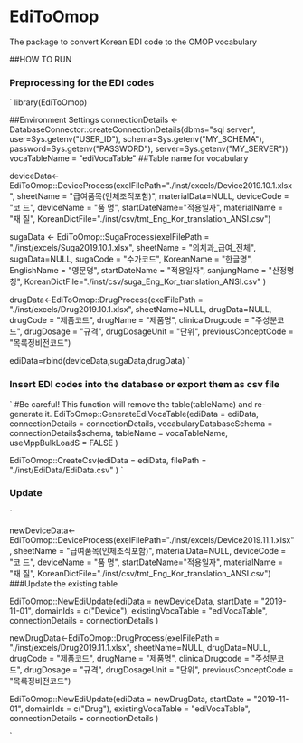 # EdiToOmop
The package to convert Korean EDI code to the OMOP vocabulary


##HOW TO RUN

### Preprocessing for the EDI codes

`
library(EdiToOmop)

##Environment Settings
connectionDetails <- DatabaseConnector::createConnectionDetails(dbms="sql server",
                                                                user=Sys.getenv("USER_ID"),
                                                                schema=Sys.getenv("MY_SCHEMA"),
                                                                password=Sys.getenv("PASSWORD"),
                                                                server=Sys.getenv("MY_SERVER"))
vocaTableName = "ediVocaTable" ##Table name for vocabulary


deviceData<-EdiToOmop::DeviceProcess(exelFilePath="./inst/excels/Device2019.10.1.xlsx",
                                     sheetName = "급여품목(인체조직포함)",
                                     materialData=NULL,
                                     deviceCode = "코 드",
                                     deviceName = "품 명",
                                     startDateName="적용일자",
                                     materialName = "재 질",
                                     KoreanDictFile="./inst/csv/tmt_Eng_Kor_translation_ANSI.csv")

sugaData <- EdiToOmop::SugaProcess(exelFilePath = "./inst/excels/Suga2019.10.1.xlsx",
                                   sheetName = "의치과_급여_전체",
                                   sugaData=NULL,
                                   sugaCode = "수가코드",
                                   KoreanName = "한글명",
                                   EnglishName = "영문명",
                                   startDateName = "적용일자",
                                   sanjungName = "산정명칭",
                                   KoreanDictFile="./inst/csv/suga_Eng_Kor_translation_ANSI.csv"
)

drugData<-EdiToOmop::DrugProcess(exelFilePath = "./inst/excels/Drug2019.10.1.xlsx",
                                 sheetName=NULL,
                                 drugData=NULL,
                                 drugCode = "제품코드",
                                 drugName = "제품명",
                                 clinicalDrugcode = "주성분코드",
                                 drugDosage = "규격",
                                 drugDosageUnit = "단위",
                                 previousConceptCode = "목록정비전코드")

ediData=rbind(deviceData,sugaData,drugData)
`

### Insert EDI codes into the database or export them as csv file

`
#Be careful! This function will remove the table(tableName) and re-generate it.
EdiToOmop::GenerateEdiVocaTable(ediData = ediData,
                                connectionDetails = connectionDetails,
                                vocabularyDatabaseSchema = connectionDetails$schema,
                                tableName = vocaTableName,
                                useMppBulkLoadS = FALSE
)

EdiToOmop::CreateCsv(ediData = ediData,
          filePath = "./inst/EdiData/EdiData.csv"
)
`

### Update
`


newDeviceData<-EdiToOmop::DeviceProcess(exelFilePath="./inst/excels/Device2019.11.1.xlsx",
                                        sheetName = "급여품목(인체조직포함)",
                                        materialData=NULL,
                                        deviceCode = "코 드",
                                        deviceName = "품 명",
                                        startDateName="적용일자",
                                        materialName = "재 질",
                                        KoreanDictFile="./inst/csv/tmt_Eng_Kor_translation_ANSI.csv")
###Update the existing table

EdiToOmop::NewEdiUpdate(ediData = newDeviceData,
                        startDate = "2019-11-01",
                        domainIds = c("Device"),
                        existingVocaTable = "ediVocaTable",
                        connectionDetails = connectionDetails
)

newDrugData<-EdiToOmop::DrugProcess(exelFilePath = "./inst/excels/Drug2019.11.1.xlsx",
                                    sheetName=NULL,
                                    drugData=NULL,
                                    drugCode = "제품코드",
                                    drugName = "제품명",
                                    clinicalDrugcode = "주성분코드",
                                    drugDosage = "규격",
                                    drugDosageUnit = "단위",
                                    previousConceptCode = "목록정비전코드")


EdiToOmop::NewEdiUpdate(ediData = newDrugData,
                        startDate = "2019-11-01",
                        domainIds = c("Drug"),
                        existingVocaTable = "ediVocaTable",
                        connectionDetails = connectionDetails
)


`
